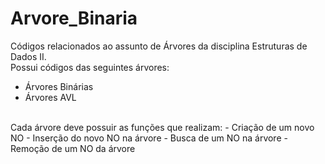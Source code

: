 # Arvore_Binaria
Códigos relacionados ao assunto de Árvores da disciplina Estruturas de Dados II.<br>
Possui códigos das seguintes árvores:
  - Árvores Binárias
  - Árvores AVL
<br>
Cada árvore deve possuir as funções que realizam:
  - Criação de um novo NO
  - Inserção do novo NO na árvore
  - Busca de um NO na árvore
  - Remoção de um NO da árvore
